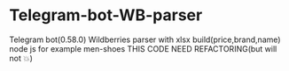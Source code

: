 # Telegram-bot-WB-parser
Telegram bot(0.58.0) Wildberries parser with xlsx build(price,brand,name) node js
for example men-shoes
THIS CODE NEED REFACTORING(but will not :boom:)
